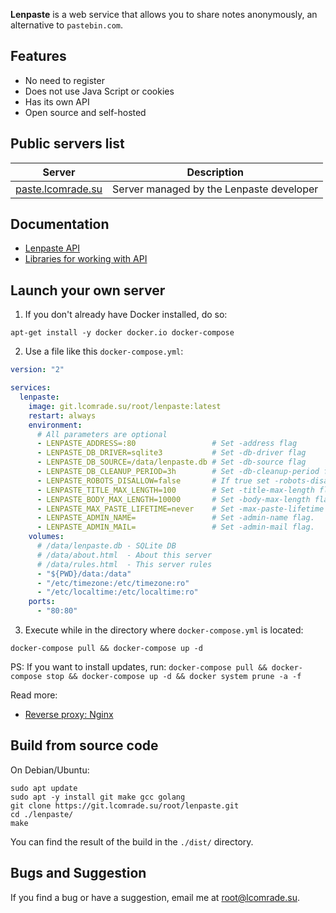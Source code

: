**Lenpaste** is a web service that allows you to share notes anonymously, an alternative to `pastebin.com`.


## Features
- No need to register
- Does not use Java Script or cookies
- Has its own API
- Open source and self-hosted



## Public servers list
| Server                                         | Description                              |
| ---------------------------------------------- | ---------------------------------------- |
| [paste.lcomrade.su](https://paste.lcomrade.su) | Server managed by the Lenpaste developer |



## Documentation
- [Lenpaste API](https://paste.lcomrade.su/docs/apiv1)
- [Libraries for working with API](https://paste.lcomrade.su/docs/api_libs)



## Launch your own server
1. If you don't already have Docker installed, do so:
```
apt-get install -y docker docker.io docker-compose
```

2. Use a file like this `docker-compose.yml`:
```yaml
version: "2"

services:
  lenpaste:
    image: git.lcomrade.su/root/lenpaste:latest
    restart: always
    environment:
      # All parameters are optional
      - LENPASTE_ADDRESS=:80                 # Set -address flag
      - LENPASTE_DB_DRIVER=sqlite3           # Set -db-driver flag
      - LENPASTE_DB_SOURCE=/data/lenpaste.db # Set -db-source flag
      - LENPASTE_DB_CLEANUP_PERIOD=3h        # Set -db-cleanup-period flag
      - LENPASTE_ROBOTS_DISALLOW=false       # If true set -robots-disallow flag
      - LENPASTE_TITLE_MAX_LENGTH=100        # Set -title-max-length flag. If 0 disable title, if -1 disable length limit.
      - LENPASTE_BODY_MAX_LENGTH=10000       # Set -body-max-length flag. If -1 disable length limit. Can't be -1.
      - LENPASTE_MAX_PASTE_LIFETIME=never    # Set -max-paste-lifetime flag. Examples: 2d, 12h, 7m.
      - LENPASTE_ADMIN_NAME=                 # Set -admin-name flag.
      - LENPASTE_ADMIN_MAIL=                 # Set -admin-mail flag.
    volumes:
      # /data/lenpaste.db - SQLite DB
      # /data/about.html  - About this server
      # /data/rules.html  - This server rules
      - "${PWD}/data:/data"
      - "/etc/timezone:/etc/timezone:ro"
      - "/etc/localtime:/etc/localtime:ro"
    ports:
      - "80:80"
```

3. Execute while in the directory where `docker-compose.yml` is located:
```
docker-compose pull && docker-compose up -d
```

PS: If you want to install updates, run: `docker-compose pull && docker-compose stop && docker-compose up -d && docker system prune -a -f`

Read more:
- [Reverse proxy: Nginx](docs/reverse_proxy_nginx.md)


## Build from source code
On Debian/Ubuntu:
```
sudo apt update
sudo apt -y install git make gcc golang
git clone https://git.lcomrade.su/root/lenpaste.git
cd ./lenpaste/
make
```

You can find the result of the build in the `./dist/` directory.



## Bugs and Suggestion
If you find a bug or have a suggestion, email me at root@lcomrade.su.
